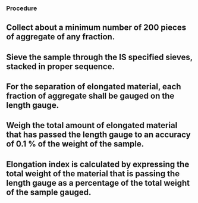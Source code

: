 ### Procedure

## Collect about a minimum number of 200 pieces of aggregate of any fraction.  

## Sieve the sample through the IS specified sieves, stacked in proper sequence.  

## For the separation of elongated material, each fraction of aggregate shall be gauged on the length gauge. 

## Weigh the total amount of elongated material that has passed the length gauge to an accuracy of 0.1 % of the weight of the sample. 

## Elongation index is calculated by expressing the total weight of the material that is passing the length gauge as a percentage of the total weight of the sample gauged. 